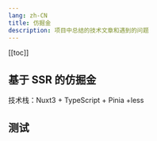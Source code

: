 ```yaml
---
lang: zh-CN
title: 仿掘金
description: 项目中总结的技术文章和遇到的问题
---
```


[[toc]]

## 基于 SSR 的仿掘金

技术栈：Nuxt3 + TypeScript + Pinia +less

## 测试

